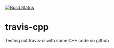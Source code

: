 [![Build Status](https://travis-ci.org/hertzsprung/travis-cpp.svg?branch=master)](https://travis-ci.org/hertzsprung/travis-cpp)

# travis-cpp
Testing out travis-ci with some C++ code on github
